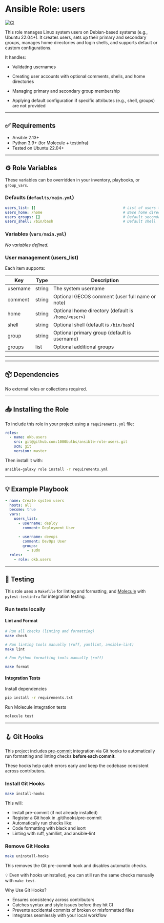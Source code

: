 # Ansible Role: users

[![CI](https://github.com/1000Bulbs/ansible-role-users/actions/workflows/ci.yml/badge.svg)](https://github.com/1000Bulbs/ansible-role-users/actions/workflows/ci.yml)

This role manages Linux system users on Debian-based systems (e.g., Ubuntu 22.04+). It creates users, sets up their primary and secondary groups, manages home directories and login shells, and supports default or custom configurations.

It handles:

- Validating usernames

- Creating user accounts with optional comments, shells, and home directories

- Managing primary and secondary group membership

- Applying default configuration if specific attributes (e.g., shell, groups) are not provided

---

## ✅ Requirements

- Ansible 2.13+
- Python 3.9+ (for Molecule + testinfra)
- Tested on Ubuntu 22.04+

---

## ⚙️ Role Variables

These variables can be overridden in your inventory, playbooks, or `group_vars`.

### Defaults (`defaults/main.yml`)

```yaml
users_list: []                                        # List of users to create
users_home: /home                                     # Base home directory
users_groups: []                                      # Default secondary groups
users_shell: /bin/bash                                # Default shell
```

### Variables (`vars/main.yml`)

_No variables defined._

### User management (users_list)

Each item supports:

| Key      | Type   | Description                                         |
| -------- | ------ | --------------------------------------------------- |
| username | string | The system username                                 |
| comment  | string | Optional GECOS comment (user full name or note)     |
| home     | string | Optional home directory (default is `/home/<user>`) |
| shell    | string | Optional shell (default is `/bin/bash`)             |
| group    | string | Optional primary group (default is username)        |
| groups   | list   | Optional additional groups                          |

---

---

## 📦 Dependencies

No external roles or collections required.

---

## 📥 Installing the Role

To include this role in your project using a `requirements.yml` file:

```yaml
roles:
  - name: okb.users
    src: git@github.com:1000bulbs/ansible-role-users.git
    scm: git
    version: master
```

Then install it with:

```bash
ansible-galaxy role install -r requirements.yml
```

---

## 💡 Example Playbook

```yaml
- name: Create system users
  hosts: all
  become: true
  vars:
    users_list:
      - username: deploy
        comment: Deployment User

      - username: devops
        comment: DevOps User
        groups:
          - sudo
  roles:
    - role: okb.users
```

---

## 🧪 Testing

This role uses a `Makefile` for linting and formatting, and [Molecule](https://molecule.readthedocs.io/) with
`pytest-testinfra` for integration testing.

### Run tests locally

#### Lint and Format

```bash
# Run all checks (linting and formatting)
make check

# Run linting tools manually (ruff, yamllint, ansible-lint)
make lint

# Run Python formatting tools manually (ruff)

make format
```

#### Integration Tests

Install dependencies

```bash
pip install -r requirements.txt
```

Run Molecule integration tests

```bash
molecule test
```

---

## 🪝 Git Hooks

This project includes [pre-commit](https://pre-commit.com/) integration via Git hooks to automatically run formatting and linting checks **before each commit**.

These hooks help catch errors early and keep the codebase consistent across contributors.

### Install Git Hooks

```bash
make install-hooks
```

This will:

- Install pre-commit (if not already installed)
- Register a Git hook in .git/hooks/pre-commit
- Automatically run checks like:
- Code formatting with black and isort
- Linting with ruff, yamllint, and ansible-lint

### Remove Git Hooks

```bash
make uninstall-hooks
```

This removes the Git pre-commit hook and disables automatic checks.

💡 Even with hooks uninstalled, you can still run the same checks manually with `make test`.

Why Use Git Hooks?

- Ensures consistency across contributors
- Catches syntax and style issues before they hit CI
- Prevents accidental commits of broken or misformatted files
- Integrates seamlessly with your local workflow
